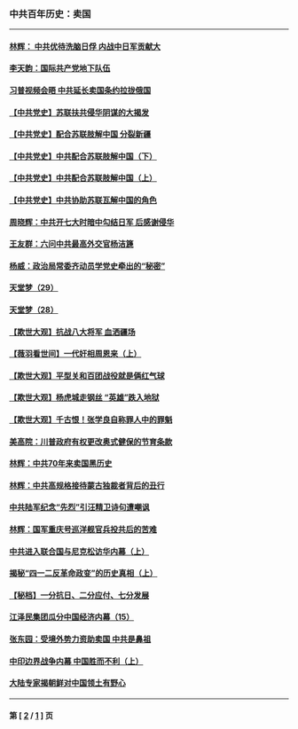 ### 中共百年历史：卖国
---
#### [林辉： 中共优待洗脑日俘 内战中日军贡献大](../../pages/nf1176117/n13624644.md?04160430) 
#### [李天韵：国际共产党地下队伍](../../pages/nf1176117/n13611808.md?04160430) 
#### [习普视频会晤 中共延长卖国条约拉拢俄国](../../pages/nf1176117/n13060971.md?04160430) 
#### [【中共党史】苏联扶共侵华阴谋的大揭发](../../pages/nf1176117/n13056050.md?04160430) 
#### [【中共党史】配合苏联肢解中国 分裂新疆](../../pages/nf1176117/n13040700.md?04160430) 
#### [【中共党史】中共配合苏联肢解中国（下）](../../pages/nf1176117/n13035660.md?04160430) 
#### [【中共党史】中共配合苏联肢解中国（上）](../../pages/nf1176117/n13030262.md?04160430) 
#### [【中共党史】中共协助苏联瓦解中国的角色](../../pages/nf1176117/n13018109.md?04160430) 
#### [周晓辉：中共开七大时暗中勾结日军 后感谢侵华](../../pages/nf1176117/n12921960.md?04160430) 
#### [王友群：六问中共最高外交官杨洁篪](../../pages/nf1176117/n12836495.md?04160430) 
#### [杨威：政治局常委齐动员学党史牵出的“秘密”](../../pages/nf1176117/n12764642.md?04160430) 
#### [天堂梦（29）](../../pages/nf1176117/n12408465.md?04160430) 
#### [天堂梦（28）](../../pages/nf1176117/n12408309.md?04160430) 
#### [【欺世大观】抗战八大将军 血洒疆场](../../pages/nf1176117/n12357044.md?04160430) 
#### [【薇羽看世间】一代奸相周恩来（上）](../../pages/nf1176117/n12401109.md?04160430) 
#### [【欺世大观】平型关和百团战役就是俩红气球](../../pages/nf1176117/n12359157.md?04160430) 
#### [【欺世大观】杨虎城走钢丝 “英雄”跌入地狱](../../pages/nf1176117/n12358840.md?04160430) 
#### [【欺世大观】千古恨！张学良自称罪人中的罪魁](../../pages/nf1176117/n12358629.md?04160430) 
#### [美高院：川普政府有权更改奥式健保的节育条款](../../pages/nf1176117/n12242171.md?04160430) 
#### [林辉：中共70年来卖国黑历史](../../pages/nf1176117/n11552181.md?04160430) 
#### [林辉：中共高规格接待蒙古独裁者背后的丑行](../../pages/nf1176117/n11225005.md?04160430) 
#### [中共陆军纪念“先烈”引汪精卫诗句遭嘲讽](../../pages/nf1176117/n11153345.md?04160430) 
#### [林辉：国军重庆号巡洋舰官兵投共后的苦难](../../pages/nf1176117/n10997801.md?04160430) 
#### [中共进入联合国与尼克松访华内幕（上）](../../pages/nf1176117/n10138788.md?04160430) 
#### [揭秘“四一二反革命政变”的历史真相（上）](../../pages/nf1176117/n9996650.md?04160430) 
#### [【秘档】一分抗日、二分应付、七分发展](../../pages/nf1176117/n9331484.md?04160430) 
#### [江泽民集团瓜分中国经济内幕（15）](../../pages/nf1176117/n9268584.md?04160430) 
#### [张东园：受境外势力资助卖国 中共是鼻祖](../../pages/nf1176117/n9272480.md?04160430) 
#### [中印边界战争内幕 中国胜而不利（上）](../../pages/nf1176117/n9252458.md?04160430) 
#### [大陆专家揭朝鲜对中国领土有野心](../../pages/nf1176117/n9074056.md?04160430) 

---
#### 第 [ [2](./2.md?04160430) / [1](./1.md?04160430) ] 页
